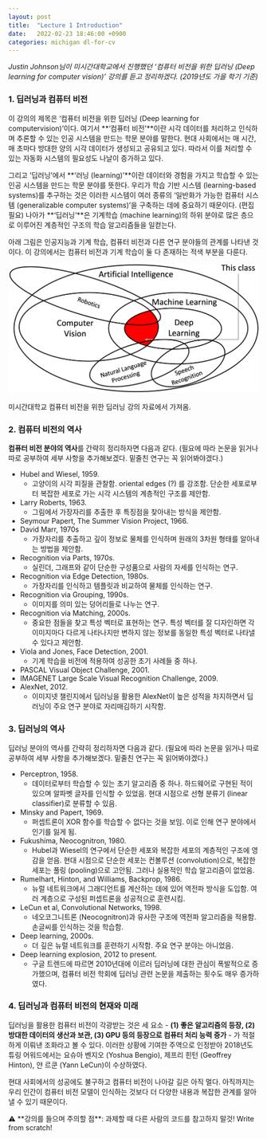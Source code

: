 ```yaml
---
layout: post
title:  "Lecture 1 Introduction"
date:   2022-02-23 18:46:00 +0900
categories: michigan dl-for-cv
---
```


*Justin Johnson님이 미시간대학교에서 진행했던 ‘컴퓨터 비전을 위한 딥러닝 (Deep learning for computer vision)’ 강의를 듣고 정리하겠다. (2019년도 가을 학기 기준)*

### 1. 딥러닝과 컴퓨터 비전

이 강의의 제목은 ‘컴퓨터 비전을 위한 딥러닝 (Deep learning for computervision)’이다. 여기서 **‘컴퓨터 비전'**이란 시각 데이터를 처리하고 인식하며 추론할 수 있는 인공 시스템을 만드는 학문 분야를 말한다. 현대 사회에서는 매 시간, 매 초마다 방대한 양의 시각 데이터가 생성되고 공유되고 있다. 따라서 이를 처리할 수 있는 자동화 시스템의 필요성도 나날이 증가하고 있다.

그리고 ‘딥러닝’에서 **‘러닝 (learning)’**이란 데이터와 경험을 가지고 학습할 수 있는 인공 시스템을 만드는 학문 분야를 뜻한다. 우리가 학습 기반 시스템 (learning-based systems)를 추구하는 것은 이러한 시스템이 여러 종류의 ‘일반화가 가능한 컴퓨터 시스템 (generalizable computer systems)’을 구축하는 데에 중요하기 때문이다. (편집 필요) 나아가 **‘딥러닝’**은 기계학습 (machine learning)의 하위 분야로 많은 층으로 이루어진 계층적인 구조의 학습 알고리즘들을 일컫는다.

아래 그림은 인공지능과 기계 학습, 컴퓨터 비전과 다른 연구 분야들의 관계를 나타낸 것이다. 이 강의에서는 컴퓨터 비전과 기계 학습이 둘 다 존재하는 적색 부분을 다룬다.

![인공지능과 기계 학습, 컴퓨터 비전과 다른 연구 분야들의 관계](/assets/images/2022-02-23-lecture-1-introduction/resource-1.png)

미시간대학교 컴퓨터 비전을 위한 딥러닝 강의 자료에서 가져옴.

### 2. 컴퓨터 비전의 역사

**컴퓨터 비전 분야의 역사**를 간략히 정리하자면 다음과 같다. (필요에 따라 논문을 읽거나 따로 공부하여 세부 사항을 추가해보겠다. 밑줄친 연구는 꼭 읽어봐야겠다.)

- Hubel and Wiesel, 1959.
    - 고양이의 시각 피질을 관찰함. oriental edges (?) 를 강조함. 단순한 세포로부터 복잡한 세포로 가는 시각 시스템의 계층적인 구조를 제안함.
- Larry Roberts, 1963.
    - 그림에서 가장자리를 추출한 후 특징점을 찾아내는 방식을 제안함.
- Seymour Papert, The Summer Vision Project, 1966.
- David Marr, 1970s
    - 가장자리를 추출하고 깊이 정보로 물체를 인식하며 원래의 3차원 형태를 알아내는 방법을 제안함.
- Recognition via Parts, 1970s.
    - 실린더, 그래프와 같이 단순한 구성품으로 사람의 자세를 인식하는 연구.
- Recognition via Edge Detection, 1980s.
    - 가장자리를 인식하고 템플릿과 비교하여 물체를 인식하는 연구.
- Recognition via Grouping, 1990s.
    - 이미지를 의미 있는 덩어리들로 나누는 연구.
- Recognition via Matching, 2000s.
    - 중요한 점들을 찾고 특성 벡터로 표현하는 연구. 특성 벡터를 잘 디자인하면 각 이미지마다 다르게 나타나지만 변하지 않는 정보를 동일한 특성 벡터로 나타낼 수 있다고 제안함.
- Viola and Jones, Face Detection, 2001.
    - 기계 학습을 비전에 적용하여 성공한 초기 사례들 중 하나.
- PASCAL Visual Object Challenge, 2001.
- IMAGENET Large Scale Visual Recognition Challenge, 2009.
- AlexNet, 2012.
    - 이미지넷 챌린지에서 딥러닝을 활용한 AlexNet이 높은 성적을 차지하면서 딥러닝이 주요 연구 분야로 자리매김하기 시작함.

### 3. 딥러닝의 역사

딥러닝 분야의 역사를 간략히 정리하자면 다음과 같다. (필요에 따라 논문을 읽거나 따로 공부하여 세부 사항을 추가해보겠다. 밑줄친 연구는 꼭 읽어봐야겠다.)

- Perceptron, 1958.
    - 데이터로부터 학습할 수 있는 초기 알고리즘 중 하나. 하드웨어로 구현된 적이 있으며 알파벳 글자를 인식할 수 있었음. 현대 시점으로 선형 분류기 (linear classifier)로 분류할 수 있음.
- Minsky and Papert, 1969.
    - 퍼셉트론이 XOR 함수를 학습할 수 없다는 것을 보임. 이로 인해 연구 분야에서 인기를 잃게 됨.
- Fukushima, Neocognitron, 1980.
    - Hubel과 Wiesel의 연구에서 단순한 세포와 복잡한 세포의 계층적인 구조에 영감을 얻음. 현대 시점으로 단순한 세포는 컨볼루션 (convolution)으로, 복잡한 세포는 풀링 (pooling)으로 고안됨. 그러나 실용적인 학습 알고리즘이 없었음.
- Rumelhart, Hinton, and Williams, Backprop, 1986.
    - 뉴럴 네트워크에서 그래디언트를 계산하는 데에 있어 역전파 방식을 도입함.  여러 계층으로 구성된 퍼셉트론을 성공적으로 훈련시킴.
- LeCun et al, Convolutional Networks, 1998.
    - 네오코그니트론 (Neocognitron)과 유사한 구조에 역전파 알고리즘을 적용함. 손글씨를 인식하는 것을 학습함.
- Deep learning, 2000s.
    - 더 깊은 뉴럴 네트워크를 훈련하기 시작함. 주요 연구 분야는 아니었음.
- Deep learning explosion, 2012 to present.
    - 구글 트렌드에 따르면 2010년대에 이르러 딥러닝에 대한 관심이 폭발적으로 증가했으며, 컴퓨터 비전 학회에 딥러닝 관련 논문을 제출하는 횟수도 매우 증가하였다.

### 4. 딥러닝과 컴퓨터 비전의 현재와 미래

딥러닝을 활용한 컴퓨터 비전이 각광받는 것은 세 요소 - **(1) 좋은 알고리즘의 등장, (2) 방대한 데이터의 생산과 보관, (3) GPU 등의 등장으로 컴퓨터 처리 능력 증가** - 가 적절하게 이뤄낸 조화라고 볼 수 있다. 이러한 상황에 기여한 주역으로 인정받아 2018년도 튜링 어워드에서는 요슈아 벤지오 (Yoshua Bengio), 제프리 힌턴 (Geoffrey Hinton), 얀 르쿤 (Yann LeCun)이 수상하였다.

현대 사회에서의 성공에도 불구하고 컴퓨터 비전이 나아갈 길은 아직 멀다. 아직까지는 우리 인간이 컴퓨터 비전 모델이 인식하는 것보다 더 다양한 내용과 복잡한 관계를 알아낼 수 있기 때문이다.

<aside>
⚠️ **강의를 들으며 주의할 점**: 과제할 때 다른 사람의 코드를 참고하지 말것! Write from scratch!

</aside>